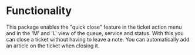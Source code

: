 # Functionality

This package enables the "quick close" feature in the ticket action menu and in the 'M' and 'L' view of the queue, service and status. With this you can close a ticket without having to leave a note.
You can automatically add an article on the ticket when closing it.
